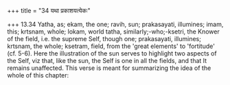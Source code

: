 +++
title = "34 यथा प्रकाशयत्येकः"

+++
13.34 Yatha, as; ekam, the one; ravih, sun; prakasayati, illumines;
imam, this; krtsnam, whole; lokam, world tatha, similarly;-who;-ksetri,
the Knower of the field, i.e. the supreme Self, though one; prakasayati,
illumines; krtsnam, the whole; ksetram, field, from the 'great elements'
to 'fortitude' (cf. 5-6). Here the illustration of the sun serves to
highlight two aspects of the Self, viz that, like the sun, the Self is
one in all the fields, and that It remains unaffected. This verse is
meant for summarizing the idea of the whole of this chapter:
